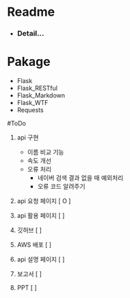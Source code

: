 # Readme
 - ### Detail...

# Pakage
 - Flask
 - Flask_RESTful
 - Flask_Markdown
 - Flask_WTF
 - Requests

#ToDo
1. api 구현
    - 이름 비교 기능
    - 속도 개선
    - 오류 처리
        - 네이버 검색 결과 없을 때 예외처리
        - 오류 코드 알려주기

2. api 요청 페이지 [ O ]

3. api 활용 페이지 [ ]

4. 깃허브 [ ]

5. AWS 배포 [ ]

6. api 설명 페이지 [ ]

7. 보고서 [ ]

8. PPT [ ]